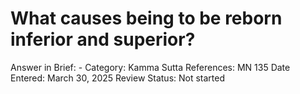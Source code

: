 # What causes being to be reborn inferior and superior?

Answer in Brief: -
 Category: Kamma
Sutta References: MN 135
Date Entered: March 30, 2025
Review Status: Not started